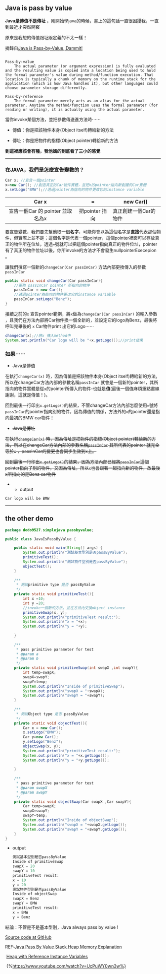 ## Java is pass by value

**Java是傳值不是傳址** ，剛開始學java的時候，書上的這句話一直很困擾我，一直到最近才突然開竅

原來是我想的傳值跟址跟定義的不太一樣！

摘錄自[Java is Pass-by-Value, Dammit!](http://www.javadude.com/articles/passbyvalue.htm)

```wiki "Java is Pass-by-Value, Dammit!" http://www.javadude.com/articles/passbyvalue.htm

Pass-by-value
    The actual parameter (or argument expression) is fully evaluated and the resulting value is copied into a location being used to hold the formal parameter's value during method/function execution. That location is typically a chunk of memory on the runtime stack for the application (which is how Java handles it), but other languages could choose parameter storage differently.
    
Pass-by-reference
    The formal parameter merely acts as an alias for the actual parameter. Anytime the method/function uses the formal parameter (for reading or writing), it is actually using the actual parameter. 
```

當你invoke某個方法，並把參數傳送進方法時⋯⋯

- 傳值：你是把該物件本身(Object itself)轉給新的方法

- 傳址：你是把物件的指標(Object pointer)轉給新的方法

  

**到這裡應該會有種，我他媽的到底看了三小的感覺**

---



### 在JAVA，我們是怎麼宣告變數的？

```java
Car x; //宣告一個pointer
x=new Car(); //創造真正的Car物件實體，並把x的pointer指向新創建的Car實體
x.setLogo("BMW");//透過pointer為指向的物件更改它的instance variable 
```

|               Car x               |       =        | new Car()             |
| :-------------------------------: | :------------: | --------------------- |
| 宣告一個Car  的 pointer 並取名為x | 把pointer 指向 | 真正創建一個Car的物件 |

要宣告變數，我們要先幫他取一個**名字**，可能你會以為這個名字是**直接**代表那個物件，但實際上並不是；這個名字是代表一個pointer，這個pointer裡面可以存放真正的物件所在位址，透過`=`號就可以把這個pointer指向真正的物件位址，pointer有了真正的物件位址以後，你所invoke的方法才不會發生nullpointerExecepion 。

讓我們撰寫一個新的`changeCar(Car passInCar)` 方法內部更換傳入的參數`passInCar`

```java
public static void changeCar(Car passInCar){
    //更換 passInCar pointer 所指向的物件
    passInCar = new Car();
    //透過pointer為指向的物件更改它的instance variable 
    passInCar.setLogo("Benz");
}
```

接續之前的`x` 宣告pointer範例，將`x`做為`changeCar(Car passInCar)` 的輸入參數 ，且我們在方法內部將Car物件換一個全新的，並設定它的logo為Benz，最後將呼叫完畢後的 `x` Car物件print 出它的Logo⋯⋯

```java
changeCar(x);//將x 傳入method中
System.out.println("Car logo will be "+x.getLogo());//print結果
```



### 如果⋯⋯

- Java是傳值

  

在執行`changeCar(x)` 時，因為傳值是把該物件本身(Object itself)轉給新的方法，所以在changeCar方法內部的參數名稱`passInCar` 就會是一個新的pointer，其所指向的物件實體是從`x`的pointer所傳入的物件-也就是**值**(最後一個值麻煩重點畫線謝謝，這就是傳值！)。

回到最後一行印出`x.getLogo()`的結果，不管changeCar方法內部怎麼使用`=`號將`passInCar`的pointer指向別的物件，因為傳值的關係，方法外的`x`的pointer還是指向最初的BMW car物件！



- ~~Java是傳址~~

  

~~在執行`changeCar(x)` 時，因為傳址是把物件的指標(Object pointer)轉給新的方法，所以在changeCar方法內部的參數名稱`passInCar` 其所代表的pointer 就完全等於`x` ，passInCar的變更也會同步生效到x上。~~

~~回到最後一行印出`x.getLogo()`的結果，因為方法內部已經將`passInCar`這個pointer指向了別的物件，又因為傳址，所以`x`也會跟著一起指向新的物件，故最後x所指向的是Benz car物件~~



- - output

```bash
Car logo will be BMW
```



---

## the other demo 

```java "**JavaIsPassByValue.java** " https://github.com/derder9527/simpleJava/blob/master/src/main/java/dodo9527/simplejava/passbyvalue/JavaIsPassByValue.java
package dodo9527.simplejava.passbyvalue;

public class JavaIsPassByValue {

	public static void main(String[] args) {
		System.out.println("測試基本型別是否passByValue");
		primitiveTest();
		System.out.println("測試物件型別是否passByValue");
		objectTest();
	}
	
	/**
	 * 測試primitive type 是否 passByValue
	 */
	private static void primitiveTest(){
		int x =10;
		int y =20;
		//invoke一個新的方法，並在方法內交換object instance
		primitiveSwap(x, y);
		System.out.println("primitiveTest result:");
		System.out.println("x = "+x);
		System.out.println("y = "+y);
		
	}
	
	/**
	 * pass primitive parameter for test
	 * @param a
	 * @param b
	 */
	private static void primitiveSwap(int swapX ,int swapY){
		int temp=swapX;
		swapX=swapY;
		swapY=temp;
		System.out.println("Inside of primitiveSwap");
		System.out.println("swapX = "+swapX);
		System.out.println("swapY = "+swapY);
	}
	
	/**
	 * 測試Object type 是否 passByValue
	 */
	private static void objectTest(){
		Car x = new Car();
		x.setLogo("BMW");
		Car y=new Car();
		y.setLogo("Benz");
		objectSwap(x, y);
		System.out.println("primitiveTest result:");
		System.out.println("x = "+x.getLogo());
		System.out.println("y = "+y.getLogo());
		
	}
	
	/**
	 * pass primitive parameter for test
	 * @param swapX
	 * @param swapY
	 */
	private static void objectSwap(Car swapX ,Car swapY){
		Car temp=swapX;
		swapX=swapY;
		swapY=temp;
		System.out.println("Inside of objectSwap");
		System.out.println("swapX = "+swapX.getLogo());
		System.out.println("swapY = "+swapY.getLogo());
	}
}

```



- output

  ```java
  測試基本型別是否passByValue
  Inside of primitiveSwap
  swapX = 20
  swapY = 10
  primitiveTest result:
  x = 10
  y = 20
  測試物件型別是否passByValue
  Inside of objectSwap
  swapX = Benz
  swapY = BMW
  primitiveTest result:
  x = BMW
  y = Benz
  ```

  

結論：不管是不是基本型別，Java always pass by value !

[Source code at GitHub](https://github.com/derder9527/simpleJava/tree/master/src/main/java/dodo9527/simplejava/passbyvalue)



REF:[Java Pass By Value Stack Heap Memory Explanation](https://www.youtube.com/watch?v=_y7k_0edvuY)

​	[Heap with Reference  Instance Variables](https://www.youtube.com/watch?v=UcPuWY0wn3w)

​       {%https://www.youtube.com/watch?v=UcPuWY0wn3w%}





